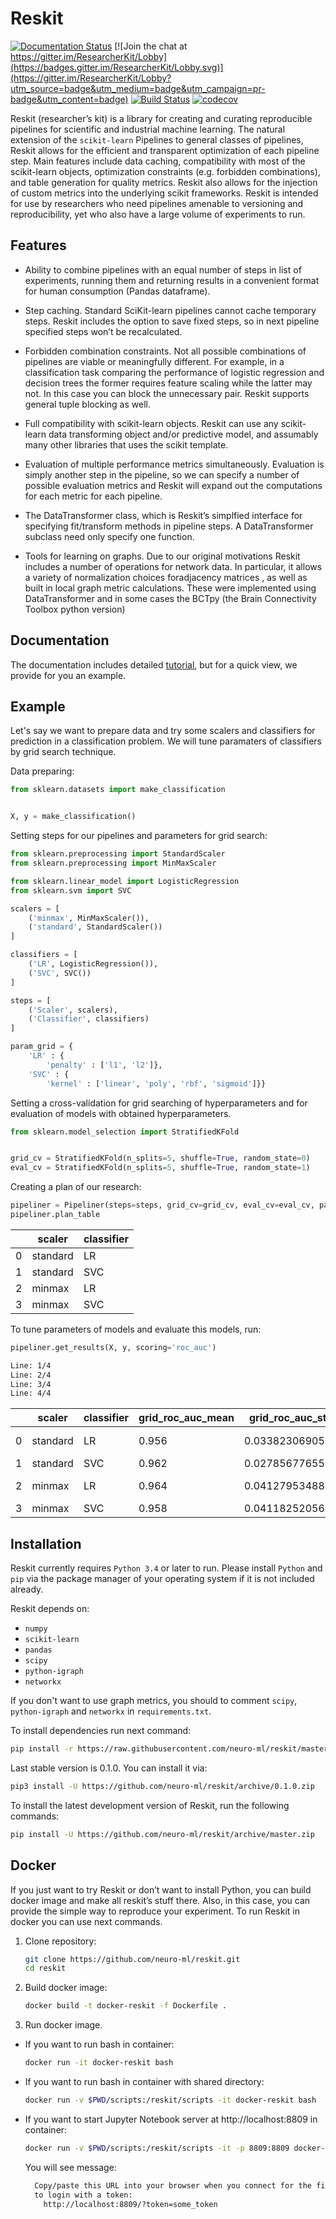 # Reskit

[![Documentation Status](https://readthedocs.org/projects/reskit/badge/?version=0.1.0)](http://reskit.readthedocs.io/en/0.1.0/?badge=0.1.0)
[![Join the chat at https://gitter.im/ResearcherKit/Lobby](https://badges.gitter.im/ResearcherKit/Lobby.svg)](https://gitter.im/ResearcherKit/Lobby?utm_source=badge&utm_medium=badge&utm_campaign=pr-badge&utm_content=badge)
[![Build Status](https://travis-ci.org/neuro-ml/reskit.svg?branch=master)](https://travis-ci.org/neuro-ml/reskit)
[![codecov](https://codecov.io/gh/neuro-ml/reskit/branch/master/graph/badge.svg)](https://codecov.io/gh/neuro-ml/reskit)


Reskit (researcher’s kit) is a library for creating and curating reproducible
pipelines for scientific and industrial machine learning. The natural extension
of the ``scikit-learn`` Pipelines to general classes of pipelines, Reskit
allows for the efficient and transparent optimization of each pipeline step.
Main features include data caching, compatibility with most of the scikit-learn
objects, optimization constraints (e.g. forbidden combinations), and table
generation for quality metrics. Reskit also allows for the injection of custom
metrics into the underlying scikit frameworks. Reskit is intended for use by
researchers who need pipelines amenable to versioning and reproducibility, yet
who also have a large volume of experiments to run.

## Features

* Ability to combine pipelines with an equal number of steps in list of
  experiments, running them and returning results in a convenient format for
  human consumption (Pandas dataframe).

* Step caching. Standard SciKit-learn pipelines cannot cache temporary steps.
  Reskit includes the option  to save fixed steps, so in next pipeline
  specified steps won’t be recalculated.

* Forbidden combination constraints. Not all possible combinations of pipelines
  are viable or meaningfully different. For example, in a classification task
  comparing the performance of  logistic regression and decision trees the
  former requires feature scaling while the latter may not. In this case you
  can block the unnecessary pair. Reskit supports general tuple blocking as
  well. 

* Full compatibility with scikit-learn objects. Reskit can use any scikit-learn
  data transforming object and/or predictive model, and assumably many other
  libraries that uses the scikit template.

* Evaluation of multiple performance metrics simultaneously. Evaluation is
  simply another step in the pipeline, so we can specify a number of possible
  evaluation metrics and Reskit will expand out the computations for each
  metric for each pipeline.

* The DataTransformer class, which is Reskit’s simplfied interface for
  specifying fit/transform methods in pipeline steps. A DataTransformer
  subclass need only specify one function.

* Tools for learning on graphs. Due to our original motivations Reskit includes
  a number of operations for network data. In particular, it allows  a variety
  of normalization choices foradjacency matrices , as well as built in  local
  graph metric calculations. These were implemented using  DataTransformer and
  in some cases the BCTpy (the Brain Connectivity Toolbox python version)

## Documentation

The documentation includes detailed
[tutorial](http://reskit.readthedocs.io/en/0.1.0/tutorial/index.html), but for
a quick view, we provide for you an example.

## Example

Let's say we want to prepare data and try some scalers and classifiers for
prediction in a classification problem. We will tune paramaters of classifiers
by grid search technique.

Data preparing:

```python
from sklearn.datasets import make_classification


X, y = make_classification()
```

Setting steps for our pipelines and parameters for grid search:

```python
from sklearn.preprocessing import StandardScaler
from sklearn.preprocessing import MinMaxScaler

from sklearn.linear_model import LogisticRegression
from sklearn.svm import SVC

scalers = [
    ('minmax', MinMaxScaler()),
    ('standard', StandardScaler())
]

classifiers = [
    ('LR', LogisticRegression()),
    ('SVC', SVC())
]

steps = [
    ('Scaler', scalers),
    ('Classifier', classifiers)
]

param_grid = {
    'LR' : {
        'penalty' : ['l1', 'l2']},
    'SVC' : {
        'kernel' : ['linear', 'poly', 'rbf', 'sigmoid']}}
```

Setting a cross-validation for grid searching of hyperparameters and for
evaluation of models with obtained hyperparameters.

```python
from sklearn.model_selection import StratifiedKFold


grid_cv = StratifiedKFold(n_splits=5, shuffle=True, random_state=0)
eval_cv = StratifiedKFold(n_splits=5, shuffle=True, random_state=1)
```

Creating a plan of our research:

```python
pipeliner = Pipeliner(steps=steps, grid_cv=grid_cv, eval_cv=eval_cv, param_grid=param_grid)
pipeliner.plan_table
```

  |    |  scaler    |  classifier
  |----|------------|-------------
  | 0  |  standard  |  LR
  | 1  |  standard  |  SVC
  | 2  |  minmax    |  LR
  | 3  |  minmax    |  SVC

To tune parameters of models and evaluate this models, run:

```python
pipeliner.get_results(X, y, scoring='roc_auc')
```

```bash
Line: 1/4
Line: 2/4
Line: 3/4
Line: 4/4
```

  |   |  scaler    |  classifier  |  grid_roc_auc_mean  |  grid_roc_auc_std  |  grid_roc_auc_best_params  |  eval_roc_auc_mean  |  eval_roc_auc_std  |  eval_roc_auc_scores
  |---|------------|--------------|---------------------|--------------------|----------------------------|---------------------|--------------------|---------------------------------
  | 0 |  standard  |  LR          |  0.956              |  0.0338230690506   |  {'penalty': 'l1'}         |  0.968              |  0.0324961536185   |  [ 0.92  1.    1.    0.94  0.98]
  | 1 |  standard  |  SVC         |  0.962              |  0.0278567765544   |  {'kernel': 'poly'}        |  0.976              |  0.0300665927567   |  [ 0.95  1.    1.    0.93  1.  ]
  | 2 |  minmax    |  LR          |  0.964              |  0.0412795348811   |  {'penalty': 'l1'}         |  0.966              |  0.0377359245282   |  [ 0.92  1.    1.    0.92  0.99]
  | 3 |  minmax    |  SVC         |  0.958              |  0.0411825205639   |  {'kernel': 'rbf'}         |  0.962              |  0.0401995024845   |  [ 0.93  1.    1.    0.9   0.98]


## Installation

Reskit currently requires ``Python 3.4`` or later to run. Please install
``Python`` and ``pip`` via the package manager of your operating system if it
is not included already.

Reskit depends on:

* `numpy`
* `scikit-learn`
* `pandas`
* `scipy`
* `python-igraph`
* `networkx`

If you don't want to use graph metrics, you should to comment `scipy`,
`python-igraph` and `networkx` in `requirements.txt`.

To install dependencies run next command:

```bash
pip install -r https://raw.githubusercontent.com/neuro-ml/reskit/master/requirements.txt
```

Last stable version is 0.1.0. You can install it via:

```bash
pip3 install -U https://github.com/neuro-ml/reskit/archive/0.1.0.zip
```

To install the latest development version of Reskit, run the following commands:

```bash
pip install -U https://github.com/neuro-ml/reskit/archive/master.zip
```

## Docker

If you just want to try Reskit or don’t want to install Python, you can build
docker image and make all reskit’s stuff there. Also, in this case, you can
provide the simple way to reproduce your experiment. To run Reskit in docker
you can use next commands.

1. Clone repository:

    ```bash
    git clone https://github.com/neuro-ml/reskit.git
    cd reskit
    ```

2. Build docker image:

    ```bash
    docker build -t docker-reskit -f Dockerfile .
    ```

3. Run docker image.
  * If you want to run bash in container:

    ```bash
    docker run -it docker-reskit bash
    ```

  * If you want to run bash in container with shared directory:

    ```bash
    docker run -v $PWD/scripts:/reskit/scripts -it docker-reskit bash
    ```

  * If you want to start Jupyter Notebook server at http://localhost:8809 in
    container:

    ```bash
    docker run -v $PWD/scripts:/reskit/scripts -it -p 8809:8809 docker-reskit jupyter notebook --no-browser --ip="*" --allow-root --port 8809
    ```
    
    You will see message:

    ```bash
      Copy/paste this URL into your browser when you connect for the first time,
      to login with a token:
        http://localhost:8809/?token=some_token
    ```
